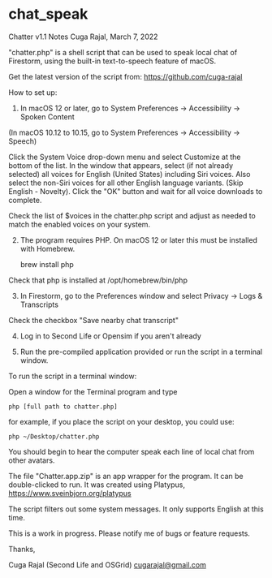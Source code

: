 # chat_speak
Chatter v1.1 Notes
Cuga Rajal, March 7, 2022

"chatter.php" is a shell script that can be used to speak local chat of Firestorm,
using the built-in text-to-speech feature of macOS.

Get the latest version of the script from: https://github.com/cuga-rajal

How to set up:

1) In macOS 12 or later, go to System Preferences -> Accessibility -> Spoken Content

(In macOS 10.12 to 10.15, go to System Preferences -> Accessibility -> Speech)
    
Click the System Voice drop-down menu and select Customize at the bottom of the
list. In the window that appears, select (if not already selected) all voices
for English (United States) including Siri voices. Also select the non-Siri
voices for all other English language variants. (Skip English - Novelty). Click
the "OK" button and wait for all voice downloads to complete.

Check the list of $voices in the chatter.php script and adjust as needed to match 
the enabled voices on your system.

2) The program requires PHP. On macOS 12 or later this must be installed with Homebrew.

	brew install php
	
Check that php is installed at /opt/homebrew/bin/php

3) In Firestorm, go to the Preferences window and select Privacy -> Logs & Transcripts

Check the checkbox "Save nearby chat transcript" 

4) Log in to Second Life or Opensim if you aren't already

5) Run the pre-compiled application provided or run the script in a terminal window.

To run the script in a terminal window:

Open a window for the Terminal program and type

    php [full path to chatter.php]

for example, if you place the script on your desktop, you could use:

    php ~/Desktop/chatter.php

You should begin to hear the computer speak each line of local chat from other avatars. 

The file "Chatter.app.zip" is an app wrapper for the program. It can be double-clicked to run.
It was created using Platypus, https://www.sveinbjorn.org/platypus

The script filters out some system messages. It only supports English at this time.

This is a work in progress. Please notify me of bugs or feature requests.

Thanks,

Cuga Rajal (Second Life and OSGrid)
cugarajal@gmail.com
